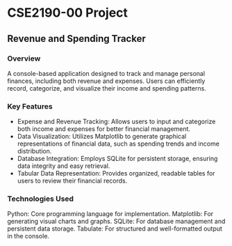 # CSE2190-00 Project

## Revenue and Spending Tracker

### Overview
A console-based application designed to track and manage personal finances, including both revenue and expenses. Users can efficiently record, categorize, and visualize their income and spending patterns.

### Key Features
- Expense and Revenue Tracking: Allows users to input and categorize both income and expenses for better financial management.
- Data Visualization: Utilizes Matplotlib to generate graphical representations of financial data, such as spending trends and income distribution.
- Database Integration: Employs SQLite for persistent storage, ensuring data integrity and easy retrieval.
- Tabular Data Representation: Provides organized, readable tables for users to review their financial records.

### Technologies Used
Python: Core programming language for implementation.
Matplotlib: For generating visual charts and graphs.
SQLite: For database management and persistent data storage.
Tabulate: For structured and well-formatted output in the console.
